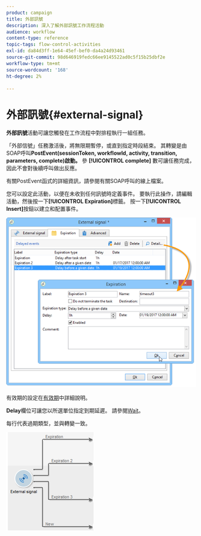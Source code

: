 ```yaml
---
product: campaign
title: 外部訊號
description: 深入了解外部訊號工作流程活動
audience: workflow
content-type: reference
topic-tags: flow-control-activities
exl-id: da84d3ff-1e64-45ef-bef0-da4a24d93461
source-git-commit: 98d646919fedc66ee9145522ad0c5f15b25dbf2e
workflow-type: tm+mt
source-wordcount: '168'
ht-degree: 2%

---
```


# 外部訊號{#external-signal}

**外部訊號**&#x200B;活動可讓您觸發在工作流程中對排程執行一組任務。

「外部信號」任務激活後，將無限期暫停，或直到指定時段結束。 其轉變是由SOAP呼叫&#x200B;**PostEvent(sessionToken, workflowId, activity, transition, parameters, complete)啟動。** 參 **[!UICONTROL complete]** 數可讓任務完成，因此不會對後續呼叫做出反應。

有關PostEvent函式的詳細資訊，請參閱有關SOAP呼叫的線上檔案。

您可以設定此活動，以便在未收到任何訊號時定義事件。 要執行此操作，請編輯活動，然後按一下&#x200B;**[!UICONTROL Expiration]**&#x200B;標籤。 按一下&#x200B;**[!UICONTROL Insert]**&#x200B;按鈕以建立和配置事件。

![](assets/edit_signal.png)

有效期的設定在[有效期](../../workflow/using/defining-approvals.md)中詳細說明。

**Delay**&#x200B;欄位可讓您以所選單位指定到期延遲。 請參閱[Wait](../../workflow/using/wait.md)。

每行代表過期類型，並與轉變一致。

![](assets/external_sign_diag.png)
